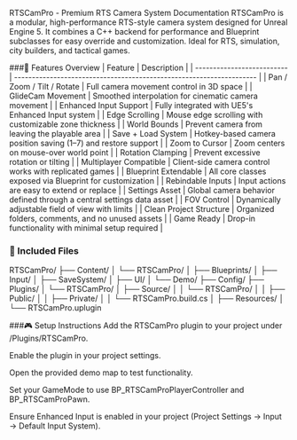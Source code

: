 RTSCamPro - Premium RTS Camera System Documentation
RTSCamPro is a modular, high-performance RTS-style camera system designed for Unreal Engine 5. It combines a C++ backend for performance and Blueprint subclasses for easy override and customization. Ideal for RTS, simulation, city builders, and tactical games.

###🚀 Features Overview
| Feature                    | Description                                                          |
| -------------------------- | -------------------------------------------------------------------- |
| Pan / Zoom / Tilt / Rotate | Full camera movement control in 3D space                             |
| GlideCam Movement          | Smoothed interpolation for cinematic camera movement                 |
| Enhanced Input Support     | Fully integrated with UE5's Enhanced Input system                    |
| Edge Scrolling             | Mouse edge scrolling with customizable zone thickness                |
| World Bounds               | Prevent camera from leaving the playable area                        |
| Save + Load System         | Hotkey-based camera position saving (1–7) and restore support        |
| Zoom to Cursor             | Zoom centers on mouse-over world point                               |
| Rotation Clamping          | Prevent excessive rotation or tilting                                |
| Multiplayer Compatible     | Client-side camera control works with replicated games               |
| Blueprint Extendable       | All core classes exposed via Blueprint for customization             |
| Rebindable Inputs          | Input actions are easy to extend or replace                          |
| Settings Asset             | Global camera behavior defined through a central settings data asset |
| FOV Control                | Dynamically adjustable field of view with limits                     |
| Clean Project Structure    | Organized folders, comments, and no unused assets                    |
| Game Ready                 | Drop-in functionality with minimal setup required                    |

### 🧰 Included Files


RTSCamPro/
├── Content/
│   └── RTSCamPro/
│       ├── Blueprints/
│       ├── Input/
│       ├── SaveSystem/
│       ├── UI/
│       └── Demo/
├── Config/
├── Plugins/
│   └── RTSCamPro/
│       ├── Source/
│       │   └── RTSCamPro/
│       │       ├── Public/
│       │       ├── Private/
│       │       └── RTSCamPro.build.cs
│       ├── Resources/
│       └── RTSCamPro.uplugin

###🎮 Setup Instructions
Add the RTSCamPro plugin to your project under /Plugins/RTSCamPro.

Enable the plugin in your project settings.

Open the provided demo map to test functionality.

Set your GameMode to use BP_RTSCamProPlayerController and BP_RTSCamProPawn.

Ensure Enhanced Input is enabled in your project (Project Settings → Input → Default Input System).


